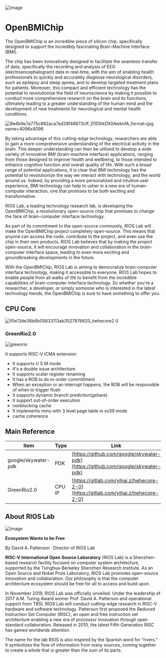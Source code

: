 ![image](https://github.com/riosmpw/OpenBMIChip/assets/100336131/4f9983fb-7a80-4919-8fa0-c90dcd38780b)

# OpenBMIChip

The OpenBMIChip is an incredible piece of silicon chip, specifically designed to support the incredibly fascinating Brain-Machine Interface (BMI). 

 The chip has been innovatively designed to facilitate the seamless transfer of data, specifically the recording and analysis of EEG (electroencephalogram) data in real-time, with the aim of enabling health professionals to quickly and accurately diagnose neurological disorders, such as epilepsy and sleep apnea, and to develop targeted treatment plans for patients. Moreover, this compact and efficient technology has the potential to revolutionize the field of neuroscience by making it possible to conduct more comprehensive research on the brain and its functions, ultimately leading to a greater understanding of the human mind and the development of new treatments for neurological and mental health conditions.

![8e4b9e7a775c862aca7ed28f48873cff_D1D5IkDX0AwknfA_format=jpg name=4096x4096](https://github.com/riosmpw/OpenBMIChip/assets/100336131/5e85d825-cf10-46cd-8813-dbdcaec35ad7)

By taking advantage of this cutting-edge technology, researchers are able to gain a more comprehensive understanding of the electrical activity in the brain. This deeper understanding can then be utilized to develop a wide variety of innovative BMI (brain-machine interface) applications, ranging from those designed to improve health and wellbeing, to those intended to enhance cognitive function and overall quality of life. With such a broad range of potential applications, it is clear that BMI technology has the potential to revolutionize the way we interact with technology, and the world around us. Indeed, by providing a more personalized and intuitive user experience, BMI technology can help to usher in a new era of human-computer interaction, one that promises to be both exciting and transformative.

RIOS Lab, a leading technology research lab, is developing the OpenBMIChip, a revolutionary open-source chip that promises to change the face of brain-computer interface technology. 

As part of its commitment to the open-source community, RIOS Lab will make the OpenBMIChip project completely open-source. This means that anyone can access the code, contribute to the project, and even use the chip in their own products. RIOS Lab believes that by making the project open-source, it will encourage innovation and collaboration in the brain-computer interface space, leading to even more exciting and groundbreaking developments in the future.

With the OpenBMIChip, RIOS Lab is aiming to democratize brain-computer interface technology, making it accessible to everyone. RIOS Lab  hopes to enable people from all walks of life to benefit from the incredible capabilities of brain-computer interface technology. So whether you're a researcher, a developer, or simply someone who is interested in the latest technology trends, the OpenBMIChip is sure to have something to offer you.




## CPU Core

![f0e13de36b6b05833113ab3527876620_hehecore2 0](https://github.com/riosmpw/OpenBMIChip/assets/100336131/f8770899-5279-444f-ab2a-9bc963d3cf9c)

### GreenRio2.0

![greenrio](https://github.com/riosmpw/OpenBMIChip/assets/100336131/c89a7c8e-3785-4111-a414-7368aeee9249)


 It supports RISC-V ICMA extension
- It supports U S M mode
- It's a double issue architecture
- It supports scalar register renaming
- It has a ROB to do in-order committment
- When an exception or an interrupt happens, the ROB will be responsible of when to trigger flush
- It supports dynamic branch prediction(gshare)
- It support out-of-order execution
- nonblocking cache
- It implements mmu with 3 level page table in sv39 mode
- cache coherence

## Main Reference


| Item                   | Type    | Link             | Comment |
|------------------------|---------|------------------|---------|
| google/skywater-pdk    | PDK     | [https://github.com/google/skywater-pdk](https://github.com/google/skywater-pdk)               |         |
| GreenRio2.0            | CPU IP  | [https://gitlab.com/yihai.z/hehecore-2-0](https://gitlab.com/yihai.z/hehecore-2-0)             |         |




## About RIOS Lab

![image](https://github.com/riosmpw/OpenBMIChip/assets/100336131/28ad1797-bbd2-4cdf-8fa4-e77604fef1e3)



**Ecosystem Wants to be Free**

By David A. Patterson · Director of RIOS Lab

**RISC-V International Open Source Laboratory** (RIOS Lab) is a Shenzhen-based research facility focused on computer system architecture, supported by the Tsinghua-Berkeley Shenzhen Research Institute. As an Open Source and Nobel Prize Laboratory, RIOS Lab promotes open-source innovation and collaboration. Our philosophy is that the computer architecture ecosystem should be free for all to access and build upon.

In November 2019, RIOS Lab was officially unveiled. Under the leadership of 2017 A.M. Turing Award winner Prof. David A. Patterson and operational support from TBSI,  RIOS Lab will conduct cutting-edge research in RISC-V hardware and software technology. Patterson first proposed the Reduced Instruction Set Computer (RISC), an open and free instruction set architecture enabling a new era of processor innovation through open standard collaboration. Released in 2010, the latest Fifth Generation RISC has gained worldwide attention.

The name for the lab RIOS is also inspired by the Spanish word for “rivers.” It symbolizes the flow of information from many sources, coming together to create a whole that is greater than the sum of its parts.
